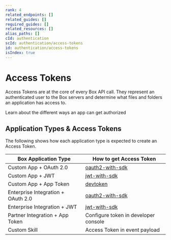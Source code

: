 ```yaml
---
rank: 4
related_endpoints: []
related_guides: []
required_guides: []
related_resources: []
alias_paths: []
cId: authentication
scId: authentication/access-tokens
id: authentication/access-tokens
isIndex: true
---
```

# Access Tokens

Access Tokens are at the core of every Box API call. They represent an
authenticated user to the Box servers and determine what files and folders an
application has access to.

<CTA to="guide://authentication/select">
Learn about the different ways an app can get authorized

</CTA>

## Application Types & Access Tokens

The following shows how each application type is expected to create an Access
Token.

<!-- markdownlint-disable line-length -->

| Box Application Type               | How to get Access Token              |
| ---------------------------------- | ------------------------------------ |
| Custom App + OAuth 2.0             | [oauth2-with-sdk][oauth2-with-sdk]   |
| Custom App + JWT                   | [jwt-with-sdk][jwt-with-sdk]         |
| Custom App + App Token             | [devtoken][devtoken]                 |
| Enterprise Integration + OAuth 2.0 | [oauth2-with-sdk][oauth2-with-sdk]   |
| Enterprise Integration + JWT       | [jwt-with-sdk][jwt-with-sdk]         |
| Partner Integration + App Token    | Configure token in developer console |
| Custom Skill                       | Access Token in event payload        |

<!-- markdownlint-enable line-length -->

[jwt-with-sdk]: g://authentication/jwt/with-sdk

[oauth2-with-sdk]: g://authentication/oauth2/with-sdk

[devtoken]: g://authentication/access-tokens/developer-tokens
